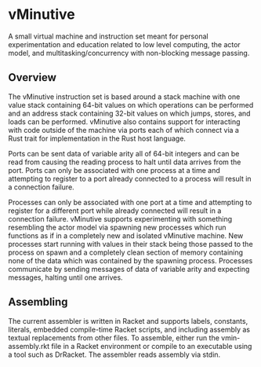 # vMinutive

A small virtual machine and instruction set meant for personal experimentation and education related to low level computing, the actor model, and multitasking/concurrency with non-blocking message passing.

## Overview

The vMinutive instruction set is based around a stack machine with one value stack containing 64-bit values on which operations can be performed and an address stack containing 32-bit values on which jumps, stores, and loads can be performed.
vMinutive also contains support for interacting with code outside of the machine via ports each of which connect via a Rust trait for implementation in the Rust host language.

Ports can be sent data of variable arity all of 64-bit integers and can be read from causing the reading process to halt until data arrives from the port.
Ports can only be associated with one process at a time and attempting to register to a port already connected to a process will result in a connection failure.

Processes can only be associated with one port at a time and attempting to register for a different port while already connected will result in a connection failure.
vMinutive supports experimenting with something resembling the actor model via spawning new processes which run functions as if in a completely new and isolated vMinutive machine.
New processes start running with values in their stack being those passed to the process on spawn and a completely clean section of memory containing none of the data which was contained by the spawning process.
Processes communicate by sending messages of data of variable arity and expecting messages, halting until one arrives.

## Assembling

The current assembler is written in Racket and supports labels, constants, literals, embedded compile-time Racket scripts, and including assembly as textual replacements from other files. To assemble, either run the vmin-assembly.rkt file in a Racket environment or compile to an executable using a tool such as DrRacket. The assembler reads assembly via stdin.
